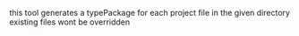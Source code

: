 ﻿this tool generates a typePackage for each project file in the given directory
existing files wont be overridden
